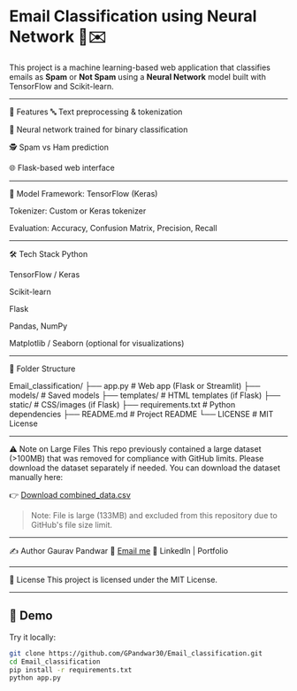 # Email Classification using Neural Network 🧠✉️

This project is a machine learning-based web application that classifies emails as **Spam** or **Not Spam** using a **Neural Network** model built with TensorFlow and Scikit-learn.

---

📌 Features
🔤 Text preprocessing & tokenization

🧠 Neural network trained for binary classification

🕵️ Spam vs Ham prediction

🌐 Flask-based web interface

---

🧠 Model
Framework: TensorFlow (Keras)

Tokenizer: Custom or Keras tokenizer

Evaluation: Accuracy, Confusion Matrix, Precision, Recall

---

🛠️ Tech Stack
Python

TensorFlow / Keras

Scikit-learn

Flask

Pandas, NumPy

Matplotlib / Seaborn (optional for visualizations)

---

📁 Folder Structure

Email_classification/
├── app.py # Web app (Flask or Streamlit)
├── models/ # Saved models
├── templates/ # HTML templates (if Flask)
├── static/ # CSS/images (if Flask)
├── requirements.txt # Python dependencies
├── README.md # Project README
└── LICENSE # MIT License


---

⚠️ Note on Large Files
This repo previously contained a large dataset (>100MB) that was removed for compliance with GitHub limits. Please download the dataset separately if needed.
You can download the dataset manually here:

👉 [Download combined_data.csv]([https://drive.google.com/uc?export=download&id=1yOurLInkId](https://www.kaggle.com/datasets/purusinghvi/email-spam-classification-dataset?select=combined_data.csv))

> Note: File is large (133MB) and excluded from this repository due to GitHub's file size limit.

---

✍️ Author
Gaurav Pandwar
📧 [Email me](mailto:gp3084@gmail.com)
🔗 LinkedIn | Portfolio

---

📜 License
This project is licensed under the MIT License.

---

## 🚀 Demo

Try it locally:
```bash
git clone https://github.com/GPandwar30/Email_classification.git
cd Email_classification
pip install -r requirements.txt
python app.py
